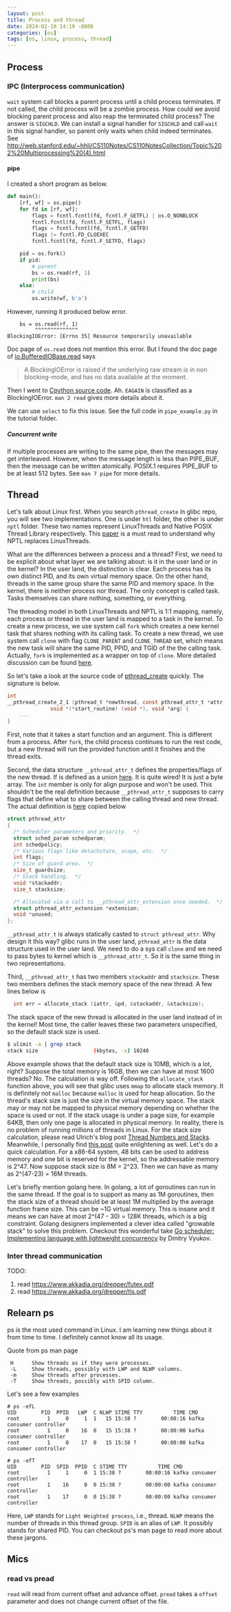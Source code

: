 ```yaml
---
layout: post
title: Process and thread
date: 2024-02-18 14:19 -0800
categories: [os]
tags: [os, linux, process, thread]
---
```


## Process

### IPC (Interprocess communication)

`wait` system call blocks a parent process until a child process terminates. If
not called, the child process will be a zombie process. How could we avoid
blocking parent process and also reap the terminated child process? The answer
is `SIGCHLD`. We can install a signal handler for `SIGCHLD` and call `wait` in
this signal handler, so parent only waits when child indeed terminates. See
http://web.stanford.edu/~hhli/CS110Notes/CS110NotesCollection/Topic%202%20Multiprocessing%20(4).html

#### pipe

I created a short program as below.

```python
def main():
    [rf, wf] = os.pipe()
    for fd in [rf, wf]:
        flags = fcntl.fcntl(fd, fcntl.F_GETFL) | os.O_NONBLOCK
        fcntl.fcntl(fd, fcntl.F_SETFL, flags)
        flags = fcntl.fcntl(fd, fcntl.F_GETFD)
        flags |= fcntl.FD_CLOEXEC
        fcntl.fcntl(fd, fcntl.F_SETFD, flags)

    pid = os.fork()
    if pid:
        # parent
        bs = os.read(rf, 1)
        print(bs)
    else:
        # child
        os.write(wf, b'a')
```

However, running it produced below error.

```
    bs = os.read(rf, 1)
         ^^^^^^^^^^^^^^
BlockingIOError: [Errno 35] Resource temporarily unavailable
```

Doc page of `os.read` does not mention this error. But I found the doc page of
[io.BufferedIOBase.read](https://docs.python.org/3/library/io.html#io.BufferedIOBase.read)
says

> A BlockingIOError is raised if the underlying raw stream is in non
> blocking-mode, and has no data available at the moment.

Then I went to
[Cpython source code](https://github.com/python/cpython/blob/f3909b8bc83675b7ab093dbc558e677558d8e718/Objects/exceptions.c#L3655).
Ah. `EAGAIN` is classified as a BlockingIOError. `man 2 read` gives more
details about it.

We can use `select` to fix this issue. See the full code in `pipe_example.py`
in the tutorial folder.

##### Concurrent write

If multiple processes are writing to the same pipe, then the messages may get
interleaved. However, when the message length is less than PIPE_BUF, then the
message can be written atomically. POSIX.1 requires PIPE_BUF to be at least 512
bytes. See `man 7 pipe` for more details.

## Thread

Let's talk about Linux first. When you search `pthread_create` in glibc repo,
you will see two implementations. One is under `htl` folder, the other is under
`nptl` folder. These two names represent LinuxThreads and Native POSIX Thread
Library respectively. This
[paper](http://comet.lehman.cuny.edu/jung/cmp426697/NPTL.pdf) is a must read to
understand why NPTL replaces LinuxThreads.

What are the differences between a process and a thread? First, we need to be
explicit about what layer we are talking about: is it in the user land or in
the kernel? In the user land, the distinction is clear. Each process has its
own distinct PID, and its own virtual memory space. On the other hand, threads
in the same group share the same PID and memory space. In the kernel, there is
neither process nor thread. The only concept is called task. Tasks themselves
can share nothing, something, or everything.

The threading model in both LinuxThreads and NPTL is 1:1 mapping, namely, each
process or thread in the user land is mapped to a task in the kernel. To create
a new process, we use system call `fork` which creates a new kernel task that
shares nothing with its calling task. To create a new thread, we use system
call `clone` with flag `CLONE_PARENT` and `CLONE_THREAD` set, which means the
new task will share the same PID, PPID, and TGID of the the calling task.
Actually, `fork` is implemented as a wrapper on top of `clone`. More detailed
discussion can be found [here](https://unix.stackexchange.com/a/364834/159849).

So let's take a look at the source code of
[pthread_create](https://github.com/bminor/glibc/blob/88b771ab5e1169e746dbf4a990d90cffc5fa54ea/nptl/pthread_create.c#L624)
quickly. The signature is below.

```c
int
__pthread_create_2_1 (pthread_t *newthread, const pthread_attr_t *attr,
		      void *(*start_routine) (void *), void *arg) {
    ...
}
```

First, note that it takes a start function and an argument. This is different
from a process. After `fork`, the child process continues to run the rest code,
but a new thread will run the provided function until it finishes and the
thread exits.

Second, the data structure `__pthread_attr_t` defines the properties/flags of
the new thread. If is defined as a union
[here](https://github.com/bminor/glibc/blob/1d44530a5be2442e064baa48139adc9fdfb1fc6b/sysdeps/nptl/bits/pthreadtypes.h#L56).
It is quite wired! It is just a byte array. The `int` member is only for align
purpose and won't be used. This shouldn't be the real definition because
`__pthread_attr_t` supposes to carry flags that define what to share between
the calling thread and new thread. The actual definition is
[here](https://github.com/bminor/glibc/blob/1d44530a5be2442e064baa48139adc9fdfb1fc6b/sysdeps/nptl/internaltypes.h#L26)
copied below

```c
struct pthread_attr
{
  /* Scheduler parameters and priority.  */
  struct sched_param schedparam;
  int schedpolicy;
  /* Various flags like detachstate, scope, etc.  */
  int flags;
  /* Size of guard area.  */
  size_t guardsize;
  /* Stack handling.  */
  void *stackaddr;
  size_t stacksize;

  /* Allocated via a call to __pthread_attr_extension once needed.  */
  struct pthread_attr_extension *extension;
  void *unused;
};
```

`__pthread_attr_t` is always statically casted to `struct pthread_attr`. Why
design it this way? glibc runs in the user land, `pthread_attr` is the data
structure used in the user land. We need to do a sys call `clone` and we need
to pass bytes to kernel which is `__pthread_attr_t`. So it is the same thing in
two representations.

Third, `__pthread_attr_t` has two members `stackaddr` and `stacksize`. These
two members defines the stack memory space of the new thread. A few lines below
is

```c
  int err = allocate_stack (iattr, &pd, &stackaddr, &stacksize);
```

The stack space of the new thread is allocated in the user land instead of in
the kernel! Most time, the caller leaves these two parameters unspecified, so
the default stack size is used.

```bash
$ ulimit -a | grep stack
stack size                  (kbytes, -s) 10240
```

Above example shows that the default stack size is 10MB, which is a lot, right?
Suppose the total memory is 16GB, then we can have at most 1600 threads? No.
The calculation is way off. Following the `allocate_stack` function above, you
will see that glibc uses `mmap` to allocate stack memory. It is definitely not
`malloc` because `malloc` is used for heap allocation. So the thread's stack
size is just the size in the virtual memory space. The stack may or may not be
mapped to physical memory depending on whether the space is used or not. If the
stack usage is under a page size, for example 64KB, then only one page is
allocated in physical memory. In reality, there is no problem of running
millions of threads in Linux. For the stack size calculation, please read
Ulrich's blog post
[Thread Numbers and Stacks](https://www.akkadia.org/drepper/thread-number-stacks.html).
Meanwhile, I personally find
[this post](https://linuxgazette.net/112/krishnakumar.html) quite enlightening
as well. Let's do a quick calculation. For a x86-64 system, 48 bits can be used
to address memory and one bit is reserved for the kernel, so the addressable
memory is 2^47. Now suppose stack size is 8M = 2^23. Then we can have as many
as 2^(47-23) = 16M threads.

Let's briefly mention golang here. In golang, a lot of goroutines can run in
the same thread. If the goal is to support as many as 1M goroutines, then the
stack size of a thread should be at least 1M multiplied by the average function
frame size. This can be ~1G virtual memory. This is insane and it means we can
have at most 2^(47 - 30) = 128K threads, which is a big constraint. Golang
designers implemented a clever idea called "growable stack" to solve this
problem. Checkout this wonderful take
[Go scheduler: Implementing language with lightweight concurrency](https://youtu.be/-K11rY57K7k?t=2525&si=fMXHsBGHL0_oRuLj)
by Dmitry Vyukov.

### Inter thread communication

TODO:

1. read https://www.akkadia.org/drepper/futex.pdf
2. read https://www.akkadia.org/drepper/tls.pdf

## Relearn ps

ps is the most used command in Linux. I am learning new things about it from
time to time. I definitely cannot know all its usage.

Quote from ps man page

```
 H      Show threads as if they were processes.
 -L     Show threads, possibly with LWP and NLWP columns.
 -m     Show threads after processes.
 -T     Show threads, possibly with SPID column.
```

Let's see a few examples

```
# ps -efL
UID        PID  PPID   LWP  C NLWP STIME TTY          TIME CMD
root         1     0     1  1   15 15:38 ?        00:00:16 kafka consumer controller
root         1     0    16  0   15 15:38 ?        00:00:00 kafka consumer controller
root         1     0    17  0   15 15:38 ?        00:00:00 kafka consumer controller

# ps -efT
UID        PID  SPID  PPID  C STIME TTY          TIME CMD
root         1     1     0  1 15:38 ?        00:00:16 kafka consumer controller
root         1    16     0  0 15:38 ?        00:00:00 kafka consumer controller
root         1    17     0  0 15:38 ?        00:00:00 kafka consumer controller
```

Here, `LWP` stands for `Light Weighted process`, i.e., thread. `NLWP` means the
number of threads in this thread group. `SPID` is an alias of `LWP`. It
possibly stands for shared PID. You can checkout ps's man page to read more
about these jargons.

## Mics

### read vs pread

`read` will read from current offset and advance offset. `pread` takes a
`offset` parameter and does not change current offset of the file.

